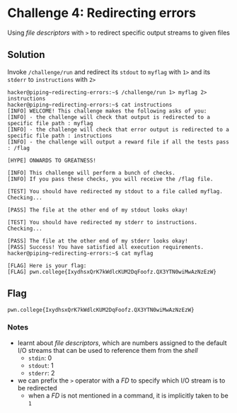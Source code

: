 # Challenge 4: Redirecting errors
Using _file descriptors_ with `>` to redirect specific output streams to given files
## Solution
Invoke `/challenge/run` and redirect its `stdout` to `myflag` with `1>` and its `stderr` to `instructions` with `2>`
```
hacker@piping~redirecting-errors:~$ /challenge/run 1> myflag 2> instructions
hacker@piping~redirecting-errors:~$ cat instructions
[INFO] WELCOME! This challenge makes the following asks of you:
[INFO] - the challenge will check that output is redirected to a specific file path : myflag
[INFO] - the challenge will check that error output is redirected to a specific file path : instructions
[INFO] - the challenge will output a reward file if all the tests pass : /flag

[HYPE] ONWARDS TO GREATNESS!

[INFO] This challenge will perform a bunch of checks.
[INFO] If you pass these checks, you will receive the /flag file.

[TEST] You should have redirected my stdout to a file called myflag. Checking...

[PASS] The file at the other end of my stdout looks okay!

[TEST] You should have redirected my stderr to instructions. Checking...

[PASS] The file at the other end of my stderr looks okay!
[PASS] Success! You have satisfied all execution requirements.
hacker@piping~redirecting-errors:~$ cat myflag

[FLAG] Here is your flag:
[FLAG] pwn.college{IxydhsxQrK7kWdlcKUM2DqFoofz.QX3YTN0wiMwAzNzEzW}
```

## Flag
`pwn.college{IxydhsxQrK7kWdlcKUM2DqFoofz.QX3YTN0wiMwAzNzEzW}`
### Notes
- learnt about _file descriptors_, which are numbers assigned to the default I/O streams that can be used to reference them from the _shell_
  - `stdin`: 0
  - `stdout`: 1
  - `stderr`: 2
- we can prefix the `>` operator with a _FD_ to specify which I/O stream is to be redirected
  - when a _FD_ is not mentioned in a command, it is implicitly taken to be `1`